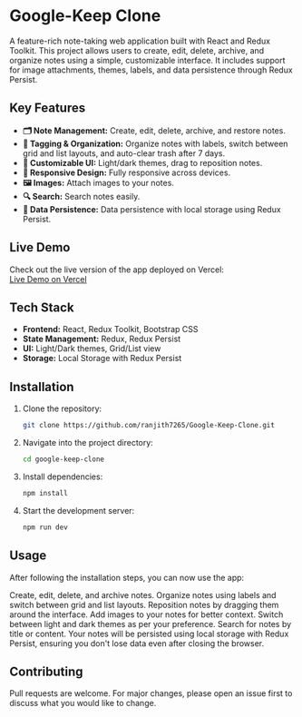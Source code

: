 # Google-Keep Clone

A feature-rich note-taking web application built with React and Redux Toolkit. This project allows users to create, edit, delete, archive, and organize notes using a simple, customizable interface. It includes support for image attachments, themes, labels, and data persistence through Redux Persist.

## Key Features
- **🗂️ Note Management:** Create, edit, delete, archive, and restore notes.
- **🔖 Tagging & Organization:** Organize notes with labels, switch between grid and list layouts, and auto-clear trash after 7 days.
- **🎨 Customizable UI:** Light/dark themes, drag to reposition notes.
- **📱 Responsive Design:** Fully responsive across devices.
- **🖼️ Images:** Attach images to your notes.
- **🔍 Search:** Search notes easily.
- **💾 Data Persistence:** Data persistence with local storage using Redux Persist.

## Live Demo
Check out the live version of the app deployed on Vercel:  
[Live Demo on Vercel](https://google-keep-clone-git-main-ranjith7265s-projects.vercel.app/)

## Tech Stack
- **Frontend:** React, Redux Toolkit, Bootstrap CSS
- **State Management:** Redux, Redux Persist
- **UI:** Light/Dark themes, Grid/List view
- **Storage:** Local Storage with Redux Persist

## Installation

1. Clone the repository:
   ```bash
   git clone https://github.com/ranjith7265/Google-Keep-Clone.git

2. Navigate into the project directory:
   ```bash
   cd google-keep-clone
   
3. Install dependencies:
   ```bash
   npm install

4. Start the development server:
   ```bash
   npm run dev

## Usage
After following the installation steps, you can now use the app:

Create, edit, delete, and archive notes.
Organize notes using labels and switch between grid and list layouts.
Reposition notes by dragging them around the interface.
Add images to your notes for better context.
Switch between light and dark themes as per your preference.
Search for notes by title or content.
Your notes will be persisted using local storage with Redux Persist, ensuring you don't lose data even after closing the browser.

## Contributing
Pull requests are welcome. For major changes, please open an issue first to discuss what you would like to change.


